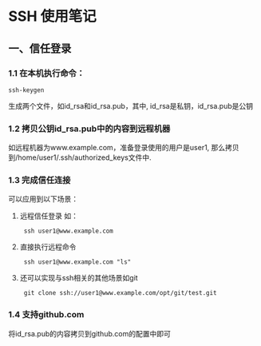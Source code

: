 SSH 使用笔记
====

一、信任登录
----

### 1.1 在本机执行命令：

    ssh-keygen

生成两个文件，如id_rsa和id_rsa.pub，其中, id_rsa是私钥，id_rsa.pub是公钥

### 1.2 拷贝公钥id_rsa.pub中的内容到远程机器

如远程机器为www.example.com，准备登录使用的用户是user1, 那么拷贝到/home/user1/.ssh/authorized_keys文件中.

### 1.3 完成信任连接

可以应用到以下场景：

1. 远程信任登录 如：

        ssh user1@www.example.com

2. 直接执行远程命令

        ssh user1@www.example.com "ls"

3. 还可以实现与ssh相关的其他场景如git

        git clone ssh://user1@www.example.com/opt/git/test.git

### 1.4 支持github.com

将id_rsa.pub的内容拷贝到github.com的配置中即可
